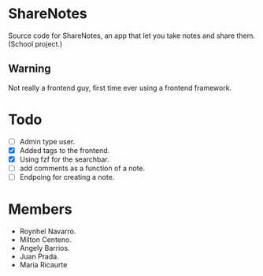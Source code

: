# ShareNotes
Source code for ShareNotes, an app that let you take notes and share them. (School project.)

## Warning 
Not really a frontend guy, first time ever using a frontend framework.

# Todo

- [ ] Admin type user.
- [x] Added tags to the frontend.
- [x] Using fzf for the searchbar.
- [ ] add comments as a function of a note.
- [ ] Endpoing for creating a note.

# Members

* Roynhel Navarro. 
* Milton Centeno. 
* Angely Barrios.
* Juan Prada.
* Maria Ricaurte

